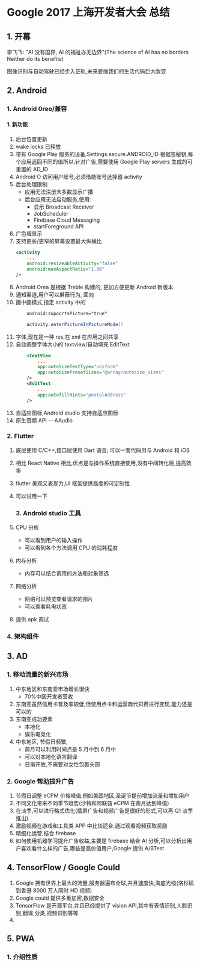 # Google 2017 上海开发者大会 总结

## 1. 开幕

李飞飞: "AI 没有国界, AI 的福祉亦无边界"(The science of AI has no borders Neither do its benefits)

图像识别与自动驾驶已经步入正轨,未来姜维我们的生活代码巨大改变

## 2. Android

### 1. Android 0reo/兼容

#### 1. 新功能

1. 后台位置更新
2. wake locks 已释放
3. 带有 Google Play 服务的设备,Settings.secure.ANDROID_ID 根据签秘钥,每个应用返回不同的值所以,针对广告,需要使用 Google Play servers 生成的可重置的 AD_ID
4. Android O 访问用户账号,必须借助账号选择器 activity
5. 后台处理限制
   * 应用无法注册大多数显示广播
   * 后台应用无法启动服务,使用:
     * 显示 Broadcast Receiver
     * JobScheduler
     * Firebase Cloud Messaging
     * startForeground API
6. 广色域显示
7. 支持更长/更窄的屏幕设置最大纵横比
   ```xml
   <activity
       ...
       android:resizeableActivity="false"
       android:maxAspectRatio="1.86"
   />
   ```
8. Android Orea 是根据 Treble 构建的, 更加方便更新 Android 新版本
9. 通知渠道,用户可以屏蔽行为, 面向
10. 画中画模式,指定 activity 中的
    ```xml
        android:supoortsPicture="true"
    ```
    ```java
        activity.enterPictureInPictureMode()
    ```
11. 字体,现在是一种 res,在 xml 在应用之间共享
12. 自动调整字体大小的 textview/自动填充 EditText
    ```xml
        <TextView
            ...
            app:autoSizeTextType="uniform"
            app:autoSizePresetSizes="@array/autosize_sizes"
        />
        <EditText
            ...
            app:autofillHints="postalAddress"
        />
    ```
13. 自适应图标,Android studio 支持自适应图标
14. 原生音频 API -- AAudio

### 2. Flutter

1. 底层使用 C/C++,接口层使用 Dart 语言; 可以一套代码用与 Android 和 iOS
2. 相比 React Native 相比,优点是与操作系统直接使用,没有中间转化层,提高效率
3. flutter 美观又表现力,UI 框架提供高度的可定制性
4. 可以试用一下
   ### 3. Android studio 工具
5. CPU 分析
   * 可以看到用户的输入操作
   * 可以看到各个方法调用 CPU 的消耗程度
6. 内存分析

   * 内存可以结合调用的方法和对象筛选

7. 网络分析
   * 网络可以预览查看请求的图片
   * 可以查看耗电状态
8. 提供 apk 调试

### 4. 架构组件

## 3. AD

### 1. 移动流量的新兴市场

1. 中东地区和东南亚市场增长很快
   * 70%中国开发者营收
2. 东南亚虽然信用卡普及率较低,但使用点卡和运营商代扣费进行变现,能力还是可以的
3. 东南亚成功要素
   * 本地化
   * 娱乐电竞化
4. 中东地区, 节假日频繁,
   * 斋月可以利用时间点是 5 月中到 6 月中
   * 可以对本地化语言翻译
   * 日渐开放,不需要对女性包裹头部

### 2. Google 帮助提升广告

1. 节假日调整 eCPM 价格峰值,例如美国地区,圣诞节提前增加流量和增加用户
2. 不同文化带来不同季节趋势(沙特和阿联酋 eCPM 在斋月达到峰值)
3. 在淡季,可以进行格式优化(插屏广告和视频广告是很好的形式,可以再 Q1 淡季推出)
4. 激励视频在游戏和工具类 APP 中比较适合,通过观看视频获取奖励
5. 精细化运营,结合 firebase
6. 如何使用机器学习提升广告收益,主要是 firebase 结合 AI 分析,可以分析出用户喜欢看什么样的广告,哪些是高价值用户,Google 提供 A/BTest

## 4. TensorFlow / Google Could

1. Google 拥有世界上最大的流量,服务器遍布全球,并且速度快,海底光缆(洛杉矶到香港 8000 万人同时 HD 视频)
2. Google could 提供多重加密,数据安全
3. TensorFlow 是开源平台,并且已经提供了 vision API,其中有表情识别,人脸识别,翻译,分类,视频识别等等
4.

## 5. PWA

### 1. 介绍性质
